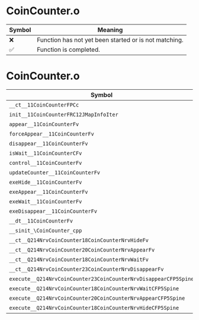 # CoinCounter.o
| Symbol | Meaning 
| ------------- | ------------- 
| :x: | Function has not yet been started or is not matching. 
| :white_check_mark: | Function is completed. 


# CoinCounter.o
| Symbol | Decompiled? |
| ------------- | ------------- |
| `__ct__11CoinCounterFPCc` | :white_check_mark: |
| `init__11CoinCounterFRC12JMapInfoIter` | :white_check_mark: |
| `appear__11CoinCounterFv` | :white_check_mark: |
| `forceAppear__11CoinCounterFv` | :white_check_mark: |
| `disappear__11CoinCounterFv` | :white_check_mark: |
| `isWait__11CoinCounterCFv` | :white_check_mark: |
| `control__11CoinCounterFv` | :white_check_mark: |
| `updateCounter__11CoinCounterFv` | :white_check_mark: |
| `exeHide__11CoinCounterFv` | :white_check_mark: |
| `exeAppear__11CoinCounterFv` | :white_check_mark: |
| `exeWait__11CoinCounterFv` | :white_check_mark: |
| `exeDisappear__11CoinCounterFv` | :white_check_mark: |
| `__dt__11CoinCounterFv` | :white_check_mark: |
| `__sinit_\CoinCounter_cpp` | :white_check_mark: |
| `__ct__Q214NrvCoinCounter18CoinCounterNrvHideFv` | :white_check_mark: |
| `__ct__Q214NrvCoinCounter20CoinCounterNrvAppearFv` | :white_check_mark: |
| `__ct__Q214NrvCoinCounter18CoinCounterNrvWaitFv` | :white_check_mark: |
| `__ct__Q214NrvCoinCounter23CoinCounterNrvDisappearFv` | :white_check_mark: |
| `execute__Q214NrvCoinCounter23CoinCounterNrvDisappearCFP5Spine` | :white_check_mark: |
| `execute__Q214NrvCoinCounter18CoinCounterNrvWaitCFP5Spine` | :white_check_mark: |
| `execute__Q214NrvCoinCounter20CoinCounterNrvAppearCFP5Spine` | :white_check_mark: |
| `execute__Q214NrvCoinCounter18CoinCounterNrvHideCFP5Spine` | :white_check_mark: |

